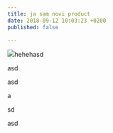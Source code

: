```yaml
---
title: ja sam novi product
date: 2018-09-12 10:03:23 +0200
published: false

---
```

![](/uploads/2017/11/13/biotech.png)hehehasd

asd

asd

a

sd

asd